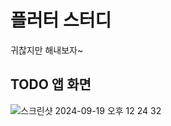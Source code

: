 # 플러터 스터디
귀찮지만 해내보자~
## TODO 앱 화면
![스크린샷 2024-09-19 오후 12 24 32](https://github.com/user-attachments/assets/e037be77-0cfd-4d10-8947-2139b3968eb3)
